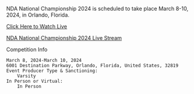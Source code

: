 NDA National Championship 2024 is scheduled to take place March 8-10, 2024, in Orlando, Florida.

<a href="https://bestones.icu/ndanat/">Click Here to Watch Live</a>

<a href="https://bestones.icu/ndanat/">NDA National Championship 2024 Live Stream</a>

Competition Info

    March 8, 2024-March 10, 2024
    6001 Destination Parkway, Orlando, Florida, United States, 32819
    Event Producer Type & Sanctioning:
        Varsity
    In Person or Virtual:
        In Person
